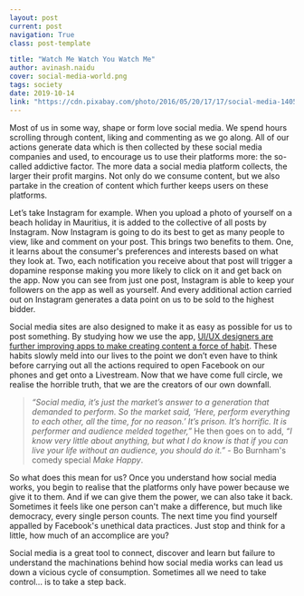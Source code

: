 ```yaml
---
layout: post
current: post
navigation: True
class: post-template

title: "Watch Me Watch You Watch Me"
author: avinash.naidu
cover: social-media-world.png
tags: society
date: 2019-10-14
link: "https://cdn.pixabay.com/photo/2016/05/20/17/17/social-media-1405601_960_720.png"
---
```

Most of us in some way, shape or form love social media. We spend hours
scrolling through content, liking and commenting as we go along. All of our
actions generate data which is then collected by these social media companies
and used, to encourage us to use their platforms more: the so-called addictive
factor. The more data a social media platform collects, the larger their profit
margins. Not only do we consume content, but we also partake in the creation of
content which further keeps users on these platforms.

Let’s take Instagram for example. When you upload a photo of yourself on a beach
holiday in Mauritius, it is added to the collective of all posts by Instagram.
Now Instagram is going to do its best to get as many people to view, like and
comment on your post. This brings two benefits to them. One, it learns about the
consumer's preferences and interests based on what they look at. Two, each
notification you receive about that post will trigger a dopamine response making
you more likely to click on it and get back on the app. Now you can see from
just one post, Instagram is able to keep your followers on the app as well as
yourself. And every additional action carried out on Instagram generates a data
point on us to be sold to the highest bidder.

Social media sites are also designed to make it as easy as possible for us to
post something. By studying how we use the app, [UI/UX designers are further
improving apps to make creating content a force of
habit](https://www.interaction-design.org/literature/article/habits-five-ways-to-help-users-change-them).
These habits slowly meld into our lives to the point we don’t even have to think
before carrying out all the actions required to open Facebook on our phones and
get onto a Livestream. Now that we have come full circle, we realise the
horrible truth, that we are the creators of our own downfall.

<blockquote>
<em>“Social media, it’s just the market’s answer to a generation that demanded to
perform. So the market said, ‘Here, perform everything to each other, all the
time, for no reason.’ It’s prison. It’s horrific. It is performer and audience
melded together,”</em> He then goes on to add, <em>“I know very little about anything,
but what I do know is that if you can live your life without an audience, you
should do it.”</em> - Bo Burnham's comedy special <em>Make Happy</em>.
</blockquote>

So what does this mean for us? Once you understand how social media works, you
begin to realise that the platforms only have power because we give it to them.
And if we can give them the power, we can also take it back. Sometimes it feels
like one person can't make a difference, but much like democracy, every single
person counts. The next time you find yourself appalled by Facebook's unethical
data practices. Just stop and think for a little, how much of an accomplice are
you?

Social media is a great tool to connect, discover and learn but failure to
understand the machinations behind how social media works can lead us down a
vicious cycle of consumption. Sometimes all we need to take control... is to
take a step back.
